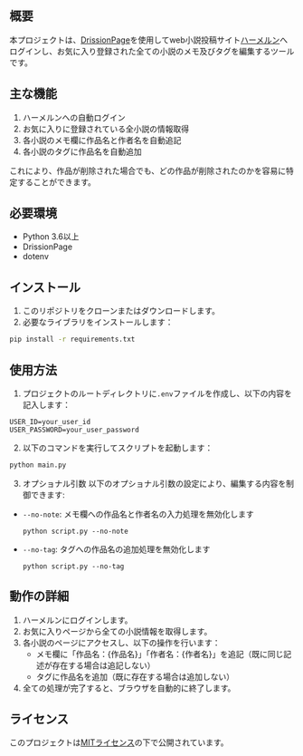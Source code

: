 ## 概要

本プロジェクトは、[DrissionPage](https://github.com/g1879/DrissionPage)を使用してweb小説投稿サイト[ハーメルン](https://syosetu.org)へログインし、お気に入り登録された全ての小説のメモ及びタグを編集するツールです。

## 主な機能

1. ハーメルンへの自動ログイン
2. お気に入りに登録されている全小説の情報取得
3. 各小説のメモ欄に作品名と作者名を自動追記
4. 各小説のタグに作品名を自動追加

これにより、作品が削除された場合でも、どの作品が削除されたのかを容易に特定することができます。

## 必要環境

- Python 3.6以上
- DrissionPage
- dotenv

## インストール

1. このリポジトリをクローンまたはダウンロードします。
2. 必要なライブラリをインストールします：

```bash
pip install -r requirements.txt
```

## 使用方法

1. プロジェクトのルートディレクトリに`.env`ファイルを作成し、以下の内容を記入します：

```
USER_ID=your_user_id
USER_PASSWORD=your_user_password
```

2. 以下のコマンドを実行してスクリプトを起動します：

```bash
python main.py
```

3. オプショナル引数
以下のオプショナル引数の設定により、編集する内容を制御できます:

- `--no-note`: メモ欄への作品名と作者名の入力処理を無効化します
  ```
  python script.py --no-note
  ```

- `--no-tag`: タグへの作品名の追加処理を無効化します
  ```
  python script.py --no-tag
  ```


## 動作の詳細

1. ハーメルンにログインします。
2. お気に入りページから全ての小説情報を取得します。
3. 各小説のページにアクセスし、以下の操作を行います：
   - メモ欄に「作品名：{作品名}」「作者名：{作者名}」を追記（既に同じ記述が存在する場合は追記しない）
   - タグに作品名を追加（既に存在する場合は追加しない）
4. 全ての処理が完了すると、ブラウザを自動的に終了します。


## ライセンス

このプロジェクトは[MITライセンス](LICENSE)の下で公開されています。

